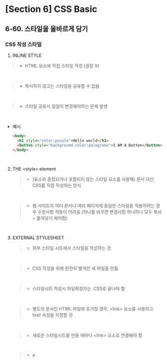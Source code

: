 # [Section 6] CSS Basic

## 6-60. 스타일을 올바르게 담기

### CSS 작성 스타일

1. INLINE STYLE

> - HTML 요소에 직접 스타일 작성 (권장 X)

  <br>

> - 복사하지 않고는 스타일을 공유할 수 없음

   <br>

> - 스타일 공유시 일일이 변경해야하는 문제 발생

   <br>

- 예시

  ```html
  <body>
    <h1 style="color:purple">Hello world</h1>
    <button style="background-color:palegreen">I AM A Button</button>
  </body>
  ```

<br>

2. THE \<style> element

   > - (요소와 중첩되거나 포함되지 않는 스타일 요소를 사용해) 문서 대신 CSS를 직접 작성하는 방식

   <br>

   > - 웹 사이트의 여러 문서나 여러 페이지에 동일한 스타일을 적용하려는 경우 수정사항 적용이 어려움 (하나를 바꾸면 변경사항 하나하나 모두 복사 + 붙여넣기 해야함)

<br>

3. EXTERNAL STYLESHEET

   > - 외부 스타일 시트에서 스타일을 작성하는 것

   <br>

   > - CSS 작성을 위해 완전히 별개인 새 파일을 만듦

   <br>

   > - 스타일시트 작성시 파일확장자는 .CSS로 끝나야 함

   <br>

   > - 별도의 문서인 HTML 파일에 추가할 경우, \<link> 요소를 사용하고 href 속성을 지정할 것

   <br>

   > - 새로운 스타일시트를 만들 때마다 \<link> 요소로 연결해야 함

   <br>

   > - a
